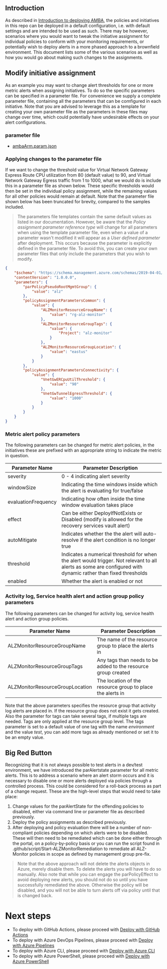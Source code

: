 ## Introduction

As described in [Introduction to deploying AMBA](./Introduction-to-deploying-AMBA), the policies and initiatives in this repo can be deployed in a default configuration, i.e. with default settings and are intended to be used as such. There may be however, scenarios where you would want to tweak the initiative assignment for individual policies to conform with your monitoring requirements, or potentially wish to deploy alerts in a more phased approach to a brownfield environment. This document lists some of the various scenarios as well as how you would go about making such changes to the assignments. 

## Modify initiative assignment

As an example you may want to change alert thresholds for one or more metric alerts when assigning initiatives. To do so the specific parameters can be specified in a parameter file. For convenience we supply a complete parameter file, containing all the parameters that can be comfigured in each initiative. Note that you are advised to leverage this as a template for creating your own parameter file as the parameters in these files may change over time, which could potentially have undesirable effects on your alert configurations.

### parameter file

- [ambaArm.param.json](../blob/main/eslzArm/ambaArm.param.json)

### Applying changes to the parameter file

If we want to change the threshold value for Virtual Network Gateway Express Route CPU utilization from 80 (default value) to 90, and Virtual Network Gateway Egress traffic from 1 to 1000, what we would do is include this in a parameter file as shown below. These specific thresholds would then be set in the individual policy assignment, while the remaining values for all other policies would remain at default. Note that the parameter file shown below has been truncated for brevity, compared to the samples included.

> The parameters file templates contain the same default values as listed in our documentation. However, be aware that the _Policy assignment parameter reference type​_ will change for all parameters when using the template parameter file, even when a value of a parameter wasn't modified it will appear as a _User defined parameter_ after deployment. This occurs because the parameter is explicitly defined in the parameter file. To avoid this, you can create your own parameter files that only include the parameters that you wish to modify.

```json
{
    "$schema": "https://schema.management.azure.com/schemas/2019-04-01/deploymentParameters.json#",
    "contentVersion": "1.0.0.0",
    "parameters": {
        "parPolicyPseudoRootMgmtGroup": {
            "value": "alz"
        },
        "policyAssignmentParametersCommon": {
            "value": {
                "ALZMonitorResourceGroupName": {
                    "value": "rg-alz-monitor"
                },
                "ALZMonitorResourceGroupTags": {
                    "value": {
                        "Project": "alz-monitor"
                    }
                },
                "ALZMonitorResourceGroupLocation": {
                    "value": "eastus"
                }
            }
        },
        "policyAssignmentParametersConnectivity": {
            "value": {
                "VnetGwERCpuUtilThreshold": {
                    "value": "90"
                },
                "VnetGwTunnelEgressThreshold": {
                    "value": "1000"
                }
            }
        }
    }
}
```

### Metric alert policy parameters

The following parameters can be changed for metric alert policies, in the initiatives these are prefixed with an appropriate string to indicate the metric in question.

| **Parameter Name** | **Parameter Description** |
|----------|----------|
| severity | 0 - 4 indicating alert severity |
| windowSize | Indicating the time windows inside which the alert is evaluating for true/false |
| evaluationFrequency | Indicating how often inside the time window evaluation takes place |
| effect | Can be either DeployIfNotExists or Disabled (modify is allowed for the recovery services vault alert) |
| autoMitigate | Indicates whether the the alert will auto-resolve if the alert condition is no longer true |
| threshold | Indicates a numerical threshold for when the alert would trigger. Not relevant to all alerts as some are configured with dynamic rather than fixed thresholds |
| enabled | Whether the alert is enabled or not |

### Activity log, Service health alert and action group policy parameters 

The following parameters can be changed for activity log, service health alert and action group policies.

| **Parameter Name** | **Parameter Description** |
|----------|----------|
| ALZMonitorResourceGroupName | The name of the resource group to place the alerts in |
| ALZMonitorResourceGroupTags | Any tags than needs to be added to the resource group created |
| ALZMonitorResourceGroupLocation | The location of the resource group to place the alerts in |

Note that the above parameters specifies the resource group that activity log alerts are placed in. If the resource group does not exist it gets created. Also the parameter for tags can take several tags, if multiple tags are needed. Tags are only applied at the resource group level. The tags parameter is set to a default value of one tag with the name *environment* and the value *test*, you can add more tags as already mentioned or set it to be an empty value.

## Big Red Button

Recognizing that it is not always possible to test alerts in a dev/test environment, we have introduced the parAlertstate parameter for all metric alerts. This is to address a scenario where   an alert storm occurs and it is necessary to disable one or more alerts deployed via policies through a controlled process. This could be considered for a roll-back process as part of a change request.
These are the high-level steps that would need to take place:
1. Change values for the parAlertState for the offending policies to disabled, either via command line or parameter file as described previously.
3. Deploy the policy assignments as described previously.
4. After deploying and policy evaluation there will be a number of non-compliant policies depending on which alerts were to be disabled. These will then need to be remediated which can be done either through the portal, on a policy-by-policy basis or you can run the script found in .github/script/Start-ALZMonitorRemediation to remediate all ALZ-Monitor policies in scope as defined by management group pre-fix.
> Note that the above approach will not delete the alerts objects in Azure, merely disable them. To delete the alerts you will have to do so manually.
> Also note that while you can engage the parPolicyEffect to avoid deploying new alerts, you should not do so until you have successfully remediated the above. Otherwise the policy will be disabled, and you will not be able to turn alerts off via policy until that is changed back. 

# Next steps
- To deploy with GitHub Actions, please proceed with [Deploy with GitHub Actions](./Deploy-AMBA-with-GitHub-Actions)
- To deploy with Azure DevOps Pipelines, please proceed with [Deploy with Azure Pipelines](./Deploy-AMBA-with-Azure-Pipelines)
- To deploy with Azure CLI, please proceed with [Deploy with Azure CLI](./Deploy-AMBA-with-Azure-CLI)
- To deploy with Azure PowerShell, please proceed with [Deploy with Azure PowerShell](./Deploy-AMBA-with-Azure-PowerShell)
